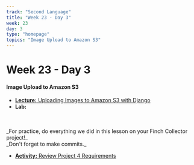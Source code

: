 ```yaml
---
track: "Second Language"
title: "Week 23 - Day 3"
week: 23
day: 3
type: "homepage"
topics: "Image Upload to Amazon S3"
---
```



# Week 23 - Day 3

#### Image Upload to Amazon S3
- [**Lecture:** Uploading Images to Amazon S3 with Django](/second-language/week-23/day-3/lecture-materials/uploading-images-to-amazon-s3/)
- **Lab:**
<br>
<br>
_For practice, do everything we did in this lesson on your Finch Collector project!_
<br>
_Don't forget to make commits._

- [**Activity:** Review Project 4 Requirements](/unit-projects/unit-four-project-requirements)


